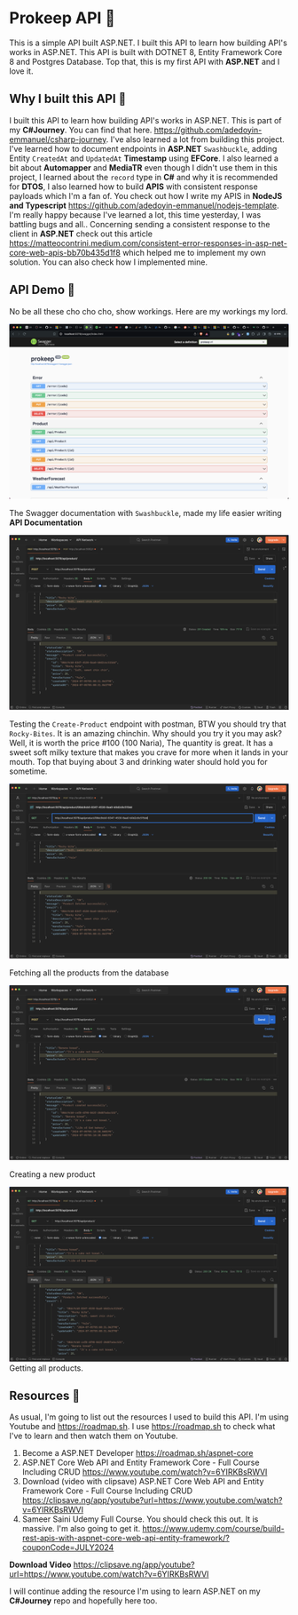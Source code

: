 # Prokeep API 🚀

This is a simple API built ASP.NET. I built this API to learn how building API's works in ASP.NET. This API is built with DOTNET 8, Entity Framework Core 8 and Postgres Database. Top that, this is my first API with **ASP.NET** and I love it.

## Why I built this API 🤔

I built this API to learn how building API's works in ASP.NET. This is part of my **C#Journey**. You can find that here.
<https://github.com/adedoyin-emmanuel/csharp-journey>. I've also learned a lot from building this project. I've learned how to document endpoints in **ASP.NET** `Swashbuckle`, adding Entity `CreatedAt` and `UpdatedAt` **Timestamp** using **EFCore**. I also learned a bit about **Automapper** and **MediaTR** even though I didn't use them in this project, I learned about the `record` type in **C#** and why it is recommended for **DTOS**, I also learned how to build **APIS** with consistent response payloads which I'm a fan of. You check out how I write my APIS in **NodeJS and Typescript** <https://github.com/adedoyin-emmanuel/nodejs-template>. I'm really happy because I've learned a lot, this time yesterday, I was battling bugs and all.. Concerning sending a consistent response to the client in **ASP.NET** check out this article <https://matteocontrini.medium.com/consistent-error-responses-in-asp-net-core-web-apis-bb70b435d1f8> which helped me to implement my own solution. You can also check how I implemented mine.

## API Demo 🔧

No be all these cho cho cho, show workings. Here are my workings my lord.

![Img 1](./assets/img-1.png)

The Swagger documentation with `Swashbuckle`, made my life easier writing **API Documentation**

![Img 2](./assets/img-2.png)

Testing the `Create-Product` endpoint with postman, BTW you should try that `Rocky-Bites`. It is an amazing chinchin. Why should you try it you may ask? Well, it is worth the price #100 (100 Naria), The quantity is great. It has a sweet soft milky texture that makes you crave for more when it lands in your mouth. Top that buying about 3 and drinking water should hold you for sometime.

![Img 3](./assets/img-3.png)

Fetching all the products from the database

![Img 4](./assets/img-4.png)

Creating a new product

![Img 5](./assets/img-5.png)
Getting all products.

## Resources 👜

As usual, I'm going to list out the resources I used to build this API. I'm using Youtube and <https://roadmap.sh>. I use <https://roadmap.sh> to check what I've to learn and then watch them on Youtube.

1. Become a ASP.NET Developer <https://roadmap.sh/aspnet-core>
2. ASP.NET Core Web API and Entity Framework Core - Full Course Including CRUD <https://www.youtube.com/watch?v=6YIRKBsRWVI>
3. Download (video with clipsave) ASP.NET Core Web API and Entity Framework Core - Full Course Including CRUD <https://clipsave.ng/app/youtube?url=https://www.youtube.com/watch?v=6YIRKBsRWVI>
4. Sameer Saini Udemy Full Course. You should check this out. It is massive. I'm also going to get it. <https://www.udemy.com/course/build-rest-apis-with-aspnet-core-web-api-entity-framework/?couponCode=JULY2024>

**Download Video**
<https://clipsave.ng/app/youtube?url=https://www.youtube.com/watch?v=6YIRKBsRWVI>

I will continue adding the resource I'm using to learn ASP.NET on my **C#Journey** repo and hopefully here too.
